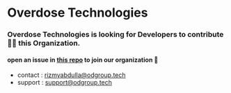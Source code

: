 # Overdose Technologies

### Overdose Technologies is looking for Developers to contribute 🧑‍💻 this Organization.

#### open an issue in [this repo](https://github.com/Overdose-Technologies/.github/issues) to join our organization 👾

- contact : rizmyabdulla@odgroup.tech <br>
- support : support@odgroup.tech
